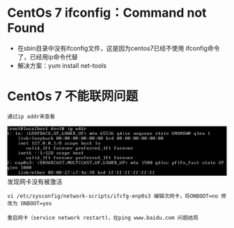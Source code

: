 # CentOs 7 ifconfig：Command not Found

 * 在sbin目录中没有ifconfig文件，这是因为centos7已经不使用 ifconfig命令了，已经用ip命令代替
 * 解决方案：yum install net-tools
  
# CentOs 7 不能联网问题

    通过ip addr来查看
    
![Alt text](./ifconfig.png)
    发现网卡没有被激活
    
    vi /etc/sysconfig/network-scripts/ifcfg-enp0s3 编辑次网卡，将ONBOOT=no 修改为 ONBOOT=yes
    
    重启网卡（service network restart)，在ping www.baidu.com 问题结局
 
